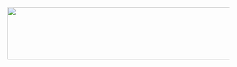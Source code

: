 
<a href="https://www.gitanimals.org/en_US?utm_medium=image&utm_source=gnxm37&utm_content=line">
  <img
    src="https://render.gitanimals.org/lines/gnxm37?pet-id=703527561344648045"
    width="600"
    height="120"
  />
</a>
  
